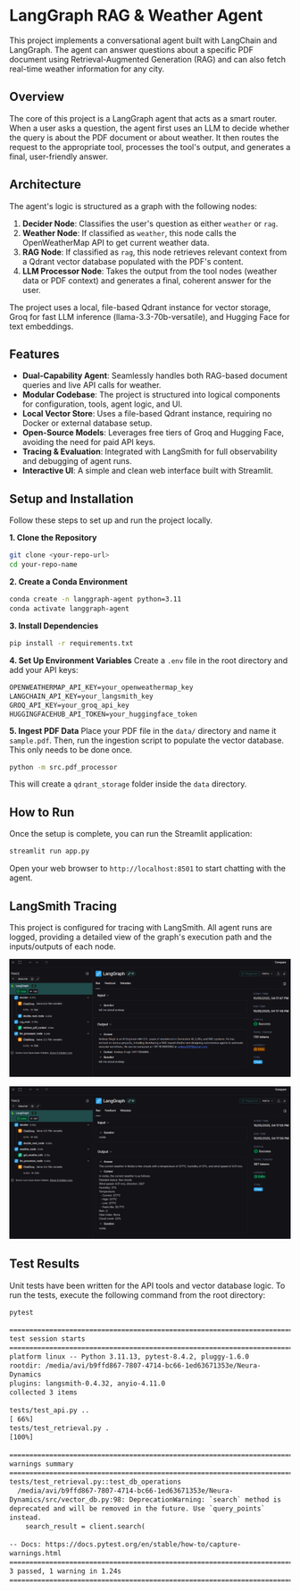 # LangGraph RAG & Weather Agent

This project implements a conversational agent built with LangChain and LangGraph. The agent can answer questions about a specific PDF document using Retrieval-Augmented Generation (RAG) and can also fetch real-time weather information for any city.

## Overview

The core of this project is a LangGraph agent that acts as a smart router. When a user asks a question, the agent first uses an LLM to decide whether the query is about the PDF document or about weather. It then routes the request to the appropriate tool, processes the tool's output, and generates a final, user-friendly answer.

## Architecture

The agent's logic is structured as a graph with the following nodes:

1.  **Decider Node**: Classifies the user's question as either `weather` or `rag`.
2.  **Weather Node**: If classified as `weather`, this node calls the OpenWeatherMap API to get current weather data.
3.  **RAG Node**: If classified as `rag`, this node retrieves relevant context from a Qdrant vector database populated with the PDF's content.
4.  **LLM Processor Node**: Takes the output from the tool nodes (weather data or PDF context) and generates a final, coherent answer for the user.

The project uses a local, file-based Qdrant instance for vector storage, Groq for fast LLM inference (llama-3.3-70b-versatile), and Hugging Face for text embeddings.

## Features

-   **Dual-Capability Agent**: Seamlessly handles both RAG-based document queries and live API calls for weather.
-   **Modular Codebase**: The project is structured into logical components for configuration, tools, agent logic, and UI.
-   **Local Vector Store**: Uses a file-based Qdrant instance, requiring no Docker or external database setup.
-   **Open-Source Models**: Leverages free tiers of Groq and Hugging Face, avoiding the need for paid API keys.
-   **Tracing & Evaluation**: Integrated with LangSmith for full observability and debugging of agent runs.
-   **Interactive UI**: A simple and clean web interface built with Streamlit.

## Setup and Installation

Follow these steps to set up and run the project locally.

**1. Clone the Repository**
```bash
git clone <your-repo-url>
cd your-repo-name
```

**2. Create a Conda Environment**
```bash
conda create -n langgraph-agent python=3.11
conda activate langgraph-agent
```

**3. Install Dependencies**
```bash
pip install -r requirements.txt
```

**4. Set Up Environment Variables**
Create a `.env` file in the root directory and add your API keys:
```
OPENWEATHERMAP_API_KEY=your_openweathermap_key
LANGCHAIN_API_KEY=your_langsmith_key
GROQ_API_KEY=your_groq_api_key
HUGGINGFACEHUB_API_TOKEN=your_huggingface_token
```

**5. Ingest PDF Data**
Place your PDF file in the `data/` directory and name it `sample.pdf`. Then, run the ingestion script to populate the vector database. This only needs to be done once.
```bash
python -m src.pdf_processor
```
This will create a `qdrant_storage` folder inside the `data` directory.

## How to Run

Once the setup is complete, you can run the Streamlit application:
```bash
streamlit run app.py
```
Open your web browser to `http://localhost:8501` to start chatting with the agent.

## LangSmith Tracing

This project is configured for tracing with LangSmith. All agent runs are logged, providing a detailed view of the graph's execution path and the inputs/outputs of each node.

![alt text](image.png)

![alt text](image-1.png)


## Test Results

Unit tests have been written for the API tools and vector database logic. To run the tests, execute the following command from the root directory:
```bash
pytest
```

```
=========================================================================================== test session starts ===========================================================================================
platform linux -- Python 3.11.13, pytest-8.4.2, pluggy-1.6.0
rootdir: /media/avi/b9ffd867-7807-4714-bc66-1ed63671353e/Neura-Dynamics
plugins: langsmith-0.4.32, anyio-4.11.0
collected 3 items                                                                                                                                                                                         

tests/test_api.py ..                                                                                                                                                                                [ 66%]
tests/test_retrieval.py .                                                                                                                                                                           [100%]

============================================================================================ warnings summary =============================================================================================
tests/test_retrieval.py::test_db_operations
  /media/avi/b9ffd867-7807-4714-bc66-1ed63671353e/Neura-Dynamics/src/vector_db.py:98: DeprecationWarning: `search` method is deprecated and will be removed in the future. Use `query_points` instead.
    search_result = client.search(

-- Docs: https://docs.pytest.org/en/stable/how-to/capture-warnings.html
====================================================================================== 3 passed, 1 warning in 1.24s =======================================================================================

```